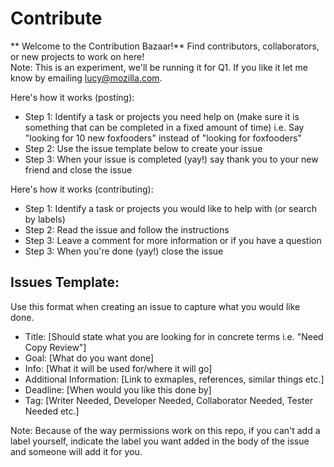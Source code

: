 # Contribute 
** Welcome to the Contribution Bazaar!**
Find contributors, collaborators, or new projects to work on here! 
<br>
Note: This is an experiment, we'll be running it for Q1. If you like it let me know by emailing lucy@mozilla.com. 

Here's how it works (posting): 
- Step 1: Identify a task or projects you need help on (make sure it is something that can be completed in a fixed amount of time) i.e. Say "looking for 10 new foxfooders" instead of "looking for foxfooders"
- Step 2: Use the issue template below to create your issue
- Step 3: When your issue is completed (yay!) say thank you to your new friend and close the issue

Here's how it works (contributing): 
- Step 1: Identify a task or projects you would like to help with (or search by labels)
- Step 2: Read the issue and follow the instructions
- Step 3: Leave a comment for more information or if you have a question
- Step 3: When you're done (yay!) close the issue

## Issues Template: 
Use this format when creating an issue to capture what you would like done. 

* Title: [Should state what you are looking for in concrete terms i.e. "Need Copy Review"] 
* Goal: [What do you want done]
* Info: [What it will be used for/where it will go]
* Additional Information: [Link to exmaples, references, similar things etc.]
* Deadline: [When would you like this done by]
* Tag: [Writer Needed, Developer Needed, Collaborator Needed, Tester Needed etc.]

Note: Because of the way permissions work on this repo, if you can't add a label yourself, indicate the label you want added in the body of the issue and someone will add it for you. 

